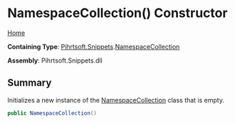 # NamespaceCollection\(\) Constructor

[Home](../../../../README.md#_top)

**Containing Type**: [Pihrtsoft.Snippets](../../README.md#_top)\.[NamespaceCollection](../README.md#_top)

**Assembly**: Pihrtsoft\.Snippets\.dll

## Summary

Initializes a new instance of the [NamespaceCollection](../README.md#_top) class that is empty\.

```csharp
public NamespaceCollection()
```

